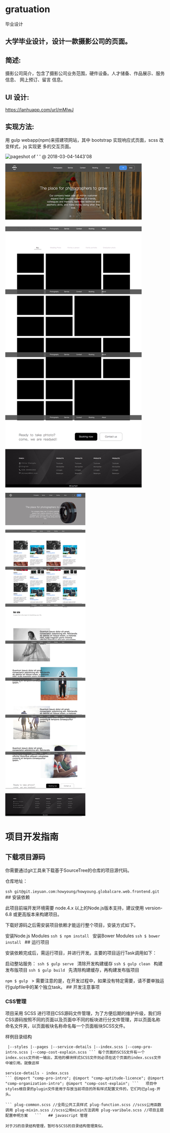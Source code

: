 # gratuation
毕业设计
## 大学毕业设计，设计一款摄影公司的页面。

## 简述:
摄影公司简介，包含了摄影公司业务范围，硬件设备。人才储备、作品展示、服务信息、 网上预订、留言 信息。 
## UI 设计:
https://lanhuapp.com/url/mMIwJ 
## 实现方法:
用 gulp webapp(npm)来搭建项网站，其中 bootstrap 实现响应式页面，scss 改变样式，jq 实现更 多的交互页面。

![pageshot of ' ' @ 2018-03-04-1443'08](app/images/pageshot%20of%20'%20'%20@%202018-03-04-1443'08.png)

![pageshot of 'photography' @ 2018-03-04-1443'26](app/images/pageshot%20of%20'photography'%20@%202018-03-04-1443'26.png)

![pageshot of 'service' @ 2018-03-04-1444'21](app/images/pageshot%20of%20'service'%20@%202018-03-04-1444'21.png)


# 项目开发指南

## 下载项目源码

你需要通过git工具来下载基于SourceTree的仓库的项目源代码。

仓库地址：

```ssh git@git.ieyuan.com:howyoung/howyoung.globalcare.web.frontend.git ```   ## 安装依赖

此项目前端开发环境需要 node.4.x 以上的Node.js版本支持，建议使用 version-6.8 或更高版本来构建项目。

下载好源码之后需安装项目依赖才能运行整个项目，安装方式如下。

安装Node.js Modules
```ssh $ npm install ```   安装Bower Modules
```ssh $ bower install ```   ## 运行项目

安装依赖完成后，需运行项目，并进行开发。主要的项目运行Task调用如下：

启动整站服务：
```ssh $ gulp serve ```   清除开发构建缓存
```ssh $ gulp clean ```   构建发布版项目
```ssh $ gulp build ```   先清除构建缓存，再构建发布版项目

```npm $ gulp ```   > 需要注意的是，在开发过程中，如果没有特定需要，请不要单独运行gulpfile中的某个独立task。   ## 开发注意事项

### CSS管理

项目采用 SCSS 进行项目CSS源码文件管理，为了方便后期的维护升级，我们将CSS源码按照不同的页面以及页面中不同的板块进行分文件管理，并以页面名称命名文件夹，以页面板块名称命名每一个页面板块SCSS文件。

样例目录结构

``` --app
 |--styles |--pages |--service-details |--index.scss |--comp-pro-intro.scss |--comp-cost-explain.scss ``` 每个页面的SCSS文件有一个index.scss文件统一输出，其他的模块样式SCSS文件则必须在这个页面的index.scss文件中被引用。就像这样

service-details - index.scss
``` @import "comp-pro-intro"; @import "comp-aptitude-licence"; @import "comp-organization-intro"; @import "comp-cost-explain"; ```   项目中styles根目录的plugin文件是用于存放当前项目的所有样式配置文件的，它们均已plug-开头。

``` plug-common.scss //全局公共工具样式 plug-function.scss //scss公用函数调用 plug-mixin.scss //scss公用mixin方法调用 plug-varibale.scss //项目主题配置申明方案   ```   ## javascript 管理

对于JS的目录结构管理，暂时与SCSS的目录结构管理类似。
